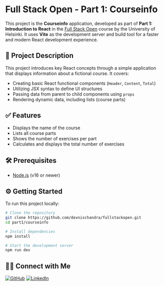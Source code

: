 # Full Stack Open - Part 1: Courseinfo

This project is the **Courseinfo** application, developed as part of **Part 1: Introduction to React** in the [Full Stack Open](https://fullstackopen.com/en/) course by the University of Helsinki. It uses **Vite** as the development server and build tool for a faster and modern React development experience.

## 🚀 Project Description

This project introduces key React concepts through a simple application that displays information about a fictional course. It covers:

- Creating basic React functional components (`Header`, `Content`, `Total`)
- Utilizing JSX syntax to define UI structures
- Passing data from parent to child components using `props`
- Rendering dynamic data, including lists (course parts)

## ✅ Features

- Displays the name of the course
- Lists all course parts
- Shows the number of exercises per part
- Calculates and displays the total number of exercises

## 🛠 Prerequisites

- [Node.js](https://nodejs.org/) (v16 or newer)

## ⚙️ Getting Started

To run this project locally:

```bash
# Clone the repository
git clone https://github.com/devnischandra/fullstackopen.git
cd part1/courseinfo

# Install dependencies
npm install

# Start the development server
npm run dev
```

## 🙋‍♂️ Connect with Me

[![GitHub](https://img.shields.io/badge/GitHub-%2312100E?style=for-the-badge&logo=github&logoColor=white)](https://github.com/devnischandra)
[![LinkedIn](https://img.shields.io/badge/LinkedIn-%230077B5?style=for-the-badge&logo=linkedin&logoColor=white)](https://www.linkedin.com/in/devnischandra)



